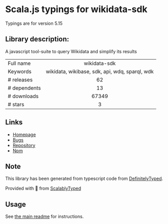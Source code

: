 
# Scala.js typings for wikidata-sdk

Typings are for version 5.15

## Library description:
A javascript tool-suite to query Wikidata and simplify its results

|                    |                 |
| ------------------ | :-------------: |
| Full name          | wikidata-sdk |
| Keywords           | wikidata, wikibase, sdk, api, wdq, sparql, wdk |
| # releases         | 62 |
| # dependents       | 13 |
| # downloads        | 67349 |
| # stars            | 3 |

## Links
- [Homepage](https://github.com/maxlath/wikidata-sdk)
- [Bugs](https://github.com/maxlath/wikidata-sdk/issues)
- [Repository](https://github.com/maxlath/wikidata-sdk)
- [Npm](https://www.npmjs.com/package/wikidata-sdk)
    


## Note
This library has been generated from typescript code from [DefinitelyTyped](https://definitelytyped.org).

Provided with :purple_heart: from [ScalablyTyped](https://github.com/oyvindberg/ScalablyTyped)

## Usage
See [the main readme](../../readme.md) for instructions.


